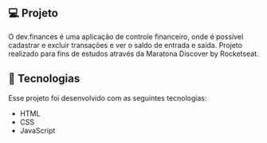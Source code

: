 ## 💻 Projeto

O dev.finances é uma aplicação de controle financeiro, onde é possível cadastrar e excluir transações e ver o saldo de entrada e saída.
Projeto realizado para fins de estudos através da Maratona Discover by Rocketseat.

## 🚀 Tecnologias

Esse projeto foi desenvolvido com as seguintes tecnologias:

- HTML
- CSS
- JavaScript